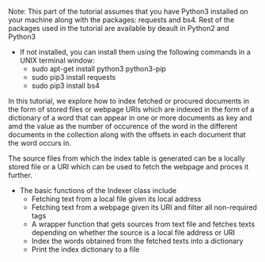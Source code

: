 Note: This part of the tutorial assumes that you have Python3 installed on your machine along with the packages: requests and bs4. Rest of the packages used in the tutorial are available by deault in Python2 and Python3

* If not installed, you can install them using the following commands in a UNIX terminal window:
	+ sudo apt-get install python3 python3-pip
	+ sudo pip3 install requests
	+ sudo pip3 install bs4

In this tutorial, we explore how to index fetched or procured documents in the form of stored files or webpage URIs which are indexed in the form of a dictionary of a word that can appear in one or more documents as key and amd the value as the number of occurence of the word in the different documents in the collection along with the offsets in each document that the word occurs in.

The source files from which the index table is generated can be a locally stored file or a URI which can be used to fetch the webpage and proces it further. 

* The basic functions of the Indexer class include 
	+ Fetching text from a local file given its local address
	+ Fetching text from a webpage given its URI and filter all non-required tags
	+ A wrapper function that gets sources from text file and fetches texts depending on whether the source is a local file address or URI
	+ Index the words obtained from the fetched texts into a dictionary
	+ Print the index dictionary to a file